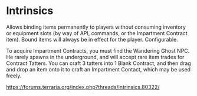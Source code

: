 # Intrinsics

Allows binding items permanently to players without consuming inventory or equipment slots (by way of API, commands, or the Impartment Contract item). Bound items will always be in effect for the player. Configurable.

To acquire Impartment Contracts, you must find the Wandering Ghost NPC. He rarely spawns in the underground, and will accept rare item trades for Contract Tatters. You can craft 3 tatters into 1 Blank Contract, and then drag and drop an item onto it to craft an Impartment Contact, which may be used freely.

https://forums.terraria.org/index.php?threads/intrinsics.80322/
